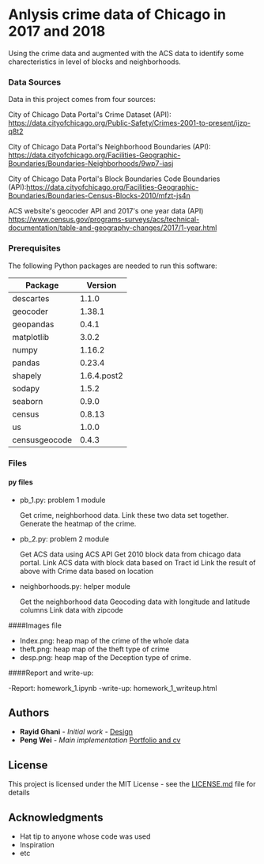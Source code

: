 # Anlysis crime data of Chicago in 2017 and 2018

Using the crime data and augmented with the ACS data to identify some charecteristics in level of blocks and neighborhoods. 

### Data Sources
Data in this project comes from four sources:

City of Chicago Data Portal's Crime Dataset (API): https://data.cityofchicago.org/Public-Safety/Crimes-2001-to-present/ijzp-q8t2

City of Chicago Data Portal's Neighborhood Boundaries (API): https://data.cityofchicago.org/Facilities-Geographic-Boundaries/Boundaries-Neighborhoods/9wp7-iasj

City of Chicago Data Portal's Block Boundaries Code Boundaries (API):https://data.cityofchicago.org/Facilities-Geographic-Boundaries/Boundaries-Census-Blocks-2010/mfzt-js4n

ACS website's geocoder API and 2017's one year data (API) https://www.census.gov/programs-surveys/acs/technical-documentation/table-and-geography-changes/2017/1-year.html

### Prerequisites

The following Python packages are needed to run this software:

| Package | Version |
|  ---- |  ---- |
| descartes | 1.1.0 |
| geocoder | 1.38.1 |
| geopandas | 0.4.1 |
| matplotlib | 3.0.2 |
| numpy | 1.16.2 |
| pandas | 0.23.4 |
| shapely | 1.6.4.post2 |
| sodapy | 1.5.2 |
| seaborn | 0.9.0 |
|census | 0.8.13|
|us |1.0.0|
|censusgeocode|0.4.3|

### Files

#### py files

- pb_1.py: problem 1 module 

    Get crime, neighborhood data. 
    Link these two data set together. 
    Generate the heatmap of the crime.

- pb_2.py: problem 2 module
    
    Get ACS data using ACS API
    Get 2010 block data from chicago data portal.
    Link ACS data with block data based on Tract id
    Link the result of above with Crime data based on location

- neighborhoods.py: helper module

    Get the neighborhood data
    Geocoding data with longitude and latitude columns
    Link data with zipcode

####Images file

- Index.png: heap map of the crime of the whole data
- theft.png: heap map of the theft type of crime
- desp.png: heap map of the Deception type of crime.

####Report and write-up:

-Report: homework_1.ipynb
-write-up: homework_1_writeup.html


## Authors

* **Rayid Ghani** - *Initial work* - [Design](https://github.com/dssg/MLforPublicPolicy/tree/master/Assignments)
* **Peng Wei** - *Main implementation* [Portfolio and cv](https://pengwei715.github.io/)

## License

This project is licensed under the MIT License - see the [LICENSE.md](LICENSE.md) file for details

## Acknowledgments

* Hat tip to anyone whose code was used
* Inspiration
* etc
